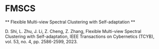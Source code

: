 # FMSCS
**  Flexible Multi-view Spectral Clustering with Self-adaptation **

D. Shi, L. Zhu, J. Li, Z. Cheng, Z. Zhang, Flexible Multi-view Spectral Clustering with Self-adaptation, IEEE Transactions on Cybernetics (TCYB), vol. 53, no. 4, pp. 2586-2599, 2023.
